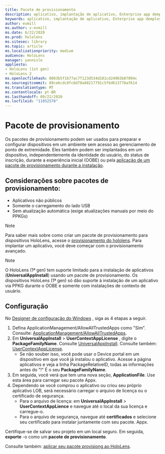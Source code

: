 ```yaml
---
title: Pacote de provisionamento
description: aplicativo, implantação de aplicativo, Enterprise app demployment, provisionamento
keywords: aplicativo, implantação de aplicativo, Enterprise app demployment, provisionamento
author: evmill
ms.author: v-evmill
ms.date: 6/22/2020
ms.prod: hololens
ms.sitesec: library
ms.topic: article
ms.localizationpriority: medium
audience: HoloLens
manager: yannisle
appliesto:
- HoloLens (1st gen)
- HoloLens 2
ms.openlocfilehash: 0803b5f1b77ac7f123d534d101cd24903b87094c
ms.sourcegitcommit: 89ce6cdc0fc6d70a88217791c5f6d613778af614
ms.translationtype: MT
ms.contentlocale: pt-BR
ms.lasthandoff: 09/22/2020
ms.locfileid: "11052578"
---
```

# Pacote de provisionamento

Os pacotes de provisionamento podem ser usados para preparar e configurar dispositivos em um ambiente sem acesso ao gerenciamento de ponto de extremidade. Eles também podem ser implantados em um dispositivo, independentemente da identidade do usuário, do status de inscrição, durante a experiência inicial (OOBE) ou pela [aplicação de um pacote de provisionamento durante a instalação](https://docs.microsoft.com/hololens/hololens-provisioning##apply-a-provisioning-package-to-hololens-during-setup).

## Considerações sobre pacotes de provisionamento:
* Aplicativos não públicos
* Somente o carregamento do lado USB
* Sem atualização automática (exige atualizações manuais por meio do PPKGs)

> [!NOTE] 
> Para saber mais sobre como criar um pacote de provisionamento para dispositivos HoloLens, acesse o [provisionamento do hololens](https://docs.microsoft.com/hololens/hololens-provisioning). Para implantar um aplicativo, você deve começar com o provisionamento avançado. 

> [!NOTE] 
> O HoloLens (1ª gen) tem suporte limitado para a instalação de aplicativos (**UniversalAppInstall**) usando um pacote de provisionamento. Os dispositivos HoloLens (1ª gen) só dão suporte à instalação de um aplicativo via PPKG durante o OOBE e somente com instalações de contexto de usuário.

## Configuração

No [Designer de configuração do Windows](https://www.microsoft.com/store/productId/9NBLGGH4TX22) , siga as 4 etapas a seguir.

1. Defina ApplicationManagement/AllowAllTrustedApps como "Sim". Consulte: [ApplicationManagement/AllowAllTrustedApps](https://docs.microsoft.com/windows/client-management/mdm/policy-csp-applicationmanagement#applicationmanagement-allowalltrustedapps).
2. Em **UniversalAppInstall**  >  **UserContextAppLicense** , digite o **PackageFamilyName**. Consulte [UniversalAppInstall](https://docs.microsoft.com/windows/configuration/wcd/wcd-universalappinstall). Consulte também: [UserContextAppLicense](https://docs.microsoft.com/windows/configuration/wcd/wcd-universalappinstall#usercontextapplicense).
    - Se não souber isso, você pode usar o Device portal em um dispositivo em que você já instalou o aplicativo. Acesse a página aplicativos e veja a linha PackageRelativeID, todas as informações antes do "!" É o seu **PackageFamilyName**.
3. Em seguida, você verá que tem uma nova seção, **ApplicationFile**. Use esta área para carregar seu pacote Appx. 
4. Dependendo se você comprou o aplicativo ou criou seu próprio aplicativo LOB, será necessário carregar o arquivo de licença ou o certificado de segurança.
    - Para o arquivo de licença: em **UniversalAppInstall**  >  **UserContextAppLience** e navegue até o local da sua licença e carregue-o. 
    - Para o arquivo de segurança, navegue até **certificados** e selecione seu certificado para instalar juntamente com seu pacote. Appx. 

Certifique-se de salvar seu projeto em um local seguro. Em seguida, **exporte** -o como um **pacote de provisionamento**.  
    
Consulte também: [aplicar seu pacote provisiong ao HoloLens](https://docs.microsoft.com/hololens/hololens-provisioning#apply-a-provisioning-package-to-hololens-during-setup).
